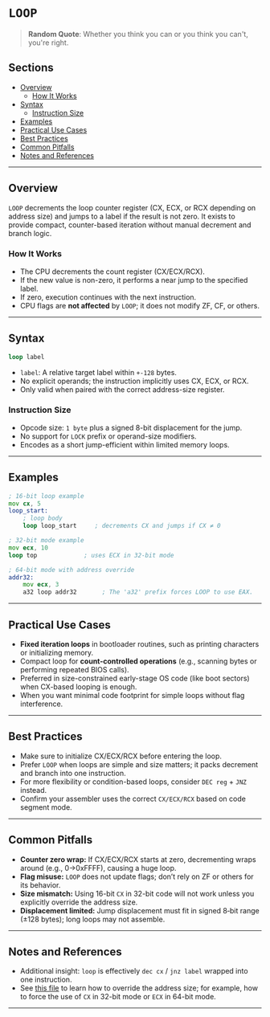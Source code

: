 # `LOOP`

> **Random Quote**: Whether you think you can or you think you can't, you're right.

## Sections

+ [Overview](#overview)
    - [How It Works](#how-it-works)
+ [Syntax](#syntax)
    - [Instruction Size](#instruction-size)
+ [Examples](#examples)
+ [Practical Use Cases](#practical-use-cases)
+ [Best Practices](#best-practices)
+ [Common Pitfalls](#common-pitfalls)
+ [Notes and References](#notes-and-references)

---

## Overview

`LOOP` decrements the loop counter register (CX, ECX, or RCX depending on address size) and jumps to a label if the result is not zero. It exists to provide compact, counter-based iteration without manual decrement and branch logic.

### How It Works

+ The CPU decrements the count register (CX/ECX/RCX).
+ If the new value is non-zero, it performs a near jump to the specified label.
+ If zero, execution continues with the next instruction.
+ CPU flags are **not affected** by `LOOP`; it does not modify ZF, CF, or others.

---

## Syntax

```asm
loop label
```

+ `label`: A relative target label within `+-128` bytes.
+ No explicit operands; the instruction implicitly uses CX, ECX, or RCX.
+ Only valid when paired with the correct address-size register.

### Instruction Size

* Opcode size: `1 byte` plus a signed 8-bit displacement for the jump.
* No support for `LOCK` prefix or operand-size modifiers.
* Encodes as a short jump-efficient within limited memory loops.

---

## Examples

```asm
; 16-bit loop example
mov cx, 5
loop_start:
    ; loop body
    loop loop_start     ; decrements CX and jumps if CX ≠ 0

; 32-bit mode example
mov ecx, 10
loop top             ; uses ECX in 32-bit mode

; 64-bit mode with address override
addr32:
    mov ecx, 3
    a32 loop addr32       ; The 'a32' prefix forces LOOP to use EAX.
```

---

## Practical Use Cases

* **Fixed iteration loops** in bootloader routines, such as printing characters or initializing memory.
* Compact loop for **count-controlled operations** (e.g., scanning bytes or performing repeated BIOS calls).
* Preferred in size-constrained early-stage OS code (like boot sectors) when CX-based looping is enough.
* When you want minimal code footprint for simple loops without flag interference.

---

## Best Practices

* Make sure to initialize CX/ECX/RCX before entering the loop.
* Prefer `LOOP` when loops are simple and size matters; it packs decrement and branch into one instruction.
* For more flexibility or condition-based loops, consider `DEC reg` + `JNZ` instead.
* Confirm your assembler uses the correct `CX/ECX/RCX` based on code segment mode.

---

## Common Pitfalls

* **Counter zero wrap:** If CX/ECX/RCX starts at zero, decrementing wraps around (e.g., 0→0xFFFF), causing a huge loop.
* **Flag misuse:** `LOOP` does not update flags; don’t rely on ZF or others for its behavior.
* **Size mismatch:** Using 16-bit `CX` in 32-bit code will not work unless you explicitly override the address size.
* **Displacement limited:** Jump displacement must fit in signed 8‑bit range (±128 bytes); long loops may not assemble.

---

## Notes and References

+ Additional insight: `loop` is effectively `dec cx` / `jnz label` wrapped into one instruction.
+ See [this file](../../Q&A/how_to_override_address.md) to learn how to override the address size; for example, how to force the use of `CX` in 32-bit mode or `ECX` in 64-bit mode.

---
